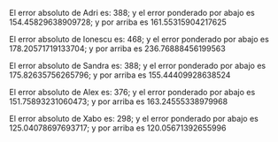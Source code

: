 El error absoluto de Adri es: 388; y el error ponderado por abajo es 154.45829638909728; y por arriba es 161.55315904217625 

El error absoluto de Ionescu es: 468; y el error ponderado por abajo es 178.20571719133704; y por arriba es 236.76888456199563 

El error absoluto de Sandra es: 388; y el error ponderado por abajo es 175.82635756265796; y por arriba es 155.44409928638524 

El error absoluto de Alex es: 376; y el error ponderado por abajo es 151.75893231060473; y por arriba es 163.24555338979968 

El error absoluto de Xabo es: 298; y el error ponderado por abajo es 125.04078697693717; y por arriba es 120.05671392655996 

